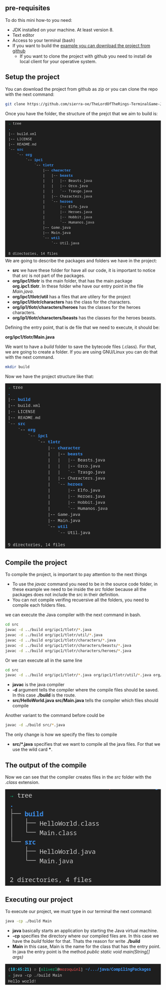 ## pre-requisites

To do this mini how-to you need:

* JDK installed on your machine. At least version 8. 
* Text editor
* Access to your terminal (bash)
* If you want to build the [example you can download the project from github](https://github.com/sierra-oe/TheLordOfTheRings-TerminalGame-Java)
	* If you want to clone the project with github you need to install de local client for your operative system. 

## Setup the project 

You can download the project from github as zip or you can clone the repo with the next command:

```bash
git clone https://github.com/sierra-oe/TheLordOfTheRings-TerminalGame-Java
```

Once you have the folder, the structure of the prejct that we aim to build is:

![root projecto tlofr](./compilingPackages1.png)
We are going to describe the packages and folders we have in the project:
* **src** we have these folder for have all our code, it is important to notice that *src* is not part of the packages. 
* **org/ipc1/tlotr** is the main folder, that has the main package **org.ipc1.tlotr**. In these folder whe have our entry point in the file *Main.java*. 
* **org/ipc1/tlotr/util** has a files that are utilery for the project
* **org/ipc1/tlotr/characters** has the class for the characters. 
* **org/ip1/tlotr/characters/heroes** has the classes for the heroes characters. 
* **org/ip1/tlotr/characters/beasts** has the classes for the heroes beasts. 

Defining the entry point, that is de file that we need to execute, it should be:

**org/ipc1/tlotr/Main.java**

We want to have a *build* folder to save the bytecode files (.class). For that, 
 we are going to create a folder. If you are using GNU/Linux you can do that with the next command.

```bash
mkdir build
```

Now we have the project structure like that:

![root projecto tlofr](./compilingPackages2.png)

## Compile the project
To compile the project, is important to pay attention to the next things

* To use the *javac* command you need to be in the source code folder, in these example we need to be inside the *src* folder because all the packages does not include the src in their definition. 
* You can not compile verifing recuersive all the folders, you need to compile each folders files. 

we can execute the Java compiler with the next command in bash.


```bash
cd src
javac -d ../build org/ipc1/tlotr/*.java
javac -d ../build org/ipc1/tlotr/util/*.java
javac -d ../build org/ipc1/tlotr/characters/*.java
javac -d ../build org/ipc1/tlotr/characters/beasts/*.java
javac -d ../build org/ipc1/tlotr/characters/heroes/*.java
```

Or we can execute all in the same line 

```bash
cd src
javac -d ../build org/ipc1/tlotr/*.java org/ipc1/tlotr/util/*.java org/ipc1/tlotr/characters/*.java org/ipc1/tlotr/characters/beasts/*.java org/ipc1/tlotr/characters/heroes/*.java
```

* **javac** is the java compiler
* **-d** argument tells the compiler where the compile files should be saved. In this case **./build** is the route.
* **src/HelloWorld.java src/Main.java** tells the compiler which files should compile

Another variant to the command before could be

```bash
javac -d ./build src/*.java
```

The only change is how we specify the files to compile 

* **src/\*.java**  specifies that we want to compile all the java files. For that we use the wild card **\***.  

## The output of the compile

Now we can see that the compiler creates files in the *src* folder with the *.class* extension.

![tree 3](./treeMultipleFiles3.png)

## Executing our project
To execute our project, we must type in our terminal the next command: 

```bash
java -cp ./build Main
```

* **java** basically starts an application by starting the Java virtual machine. 
* **-cp** specifies the directory where our compiled files are. In this case we have the *build* folder for that. Thats the reason for write **./build**
* **Main** in this case, Main is the name for the class that has the entry point. In java the entry point is the method *public static void main(String[] args)*

![tree 4](./treeMultipleFiles4.png)

